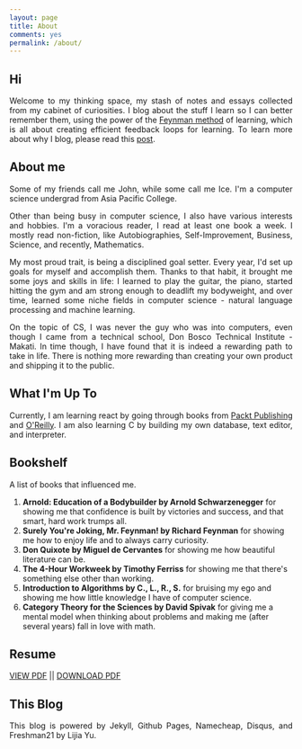 ```yaml
---
layout: page
title: About
comments: yes
permalink: /about/
---
```



## Hi
<p align="justify">Welcome to my thinking space, my stash of notes and essays collected from my cabinet of curiosities. I blog about the stuff I learn so I can better remember them, using the power of the <a href="https://curiosity.com/topics/learn-anything-in-four-steps-with-the-feynman-technique-curiosity/">Feynman method</a> of learning, which is all about creating efficient feedback loops for learning. To learn more about why I blog, please read this <a href="http://johnamata.com/misc/2016/06/23/i-blog-because.html">post</a>.</p>

## About me
<p align="justify">Some of my friends call me John, while some call me Ice. I'm a computer science undergrad from Asia Pacific College.</p>

<p align="justify">Other than being busy in computer science, I also have various interests and hobbies. I'm a voracious reader, I read at least one book a week. I mostly read non-fiction, like Autobiographies, Self-Improvement, Business, Science, and recently, Mathematics.</p>

<p align="justify">My most proud trait, is being a disciplined goal setter. Every year, I'd set up goals for myself and accomplish them. Thanks to that habit, it brought me some joys and skills in life: I learned to play the guitar, the piano, started hitting the gym and am strong enough to deadlift my bodyweight, and over time, learned some niche fields in computer science - natural language processing and machine learning.</p>

<p align="justify">On the topic of CS, I was never the guy who was into computers, even though I came from a technical school, Don Bosco Technical Institute - Makati. In time though, I have found that it is indeed a rewarding path to take in life. There is nothing more rewarding than creating your own product and shipping it to the public.</p>

## What I'm Up To
<p align="justify">Currently, I am learning react by going through books from <a href="https://www.packtpub.com">Packt Publishing</a> and <a href="https://www.oreilly.com">O'Reilly</a>. I am also learning C by building my own database, text editor, and interpreter.</p>

<h2>Bookshelf</h2>
<p align="justify">A list of books that influenced me.</p>
<ol>
	<li><strong>Arnold: Education of a Bodybuilder by Arnold Schwarzenegger</strong> for showing me that confidence is built by victories and success, and that smart, hard work trumps all.</li>
	<li><strong>Surely You're Joking, Mr. Feynman! by Richard Feynman</strong> for showing me how to enjoy life and to always carry curiosity.</li>
	<li><strong>Don Quixote by Miguel de Cervantes</strong> for showing me how beautiful literature can be.</li>
	<li><strong>The 4-Hour Workweek by Timothy Ferriss</strong> for showing me that there's something else other than working.</li>
	<li><strong>Introduction to Algorithms by C., L., R., S.</strong> for bruising my ego and showing me how little knowledge I have of computer science.</li>
	<li><strong>Category Theory for the Sciences by David Spivak</strong> for giving me a mental model when thinking about problems and making me (after several years) fall in love with math.</li>
</ol>

<h2>Resume</h2>
<p align="justify"><a href="/docs/jpamata-resume.pdf">VIEW PDF</a> || <a href="/docs/jpamata-resume.pdf" download>DOWNLOAD PDF</a></p>

## This Blog
<p align="justify">This blog is powered by Jekyll, Github Pages, Namecheap, Disqus, and Freshman21 by Lijia Yu. </p>
